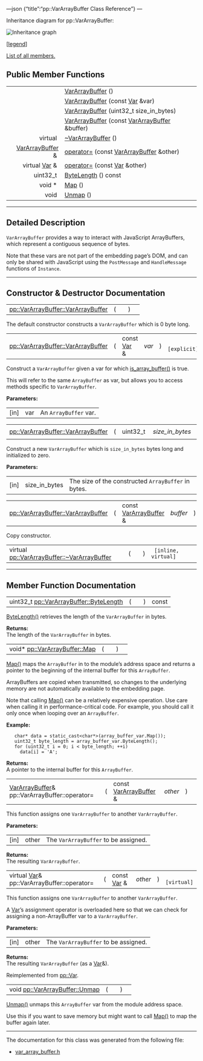 —json {“title”:“pp::VarArrayBuffer Class Reference”} —

Inheritance diagram for pp::VarArrayBuffer:

![Inheritance graph](/docs/native-client/pepper_beta/cpp/classpp_1_1_var_array_buffer__inherit__graph.png)

<span class="legend">\[[legend](/docs/native-client/pepper_beta/cpp/graph_legend/)\]</span>

[List of all members.](/docs/native-client/pepper_beta/cpp/classpp_1_1_var_array_buffer-members/)

Public Member Functions
-----------------------

<table><tbody><tr class="odd"><td style="text-align: right;"> </td><td><a href="/docs/native-client/pepper_beta/cpp/classpp_1_1_var_array_buffer#a3ce55ddf56dd4fe7bb37cf6cbf10a85a" class="el">VarArrayBuffer</a> ()</td></tr><tr class="even"><td style="text-align: right;"> </td><td><a href="/docs/native-client/pepper_beta/cpp/classpp_1_1_var_array_buffer#aa933ee36d23a31ae35acacbb10069a6b" class="el">VarArrayBuffer</a> (const <a href="/docs/native-client/pepper_beta/cpp/classpp_1_1_var/" class="el">Var</a> &amp;var)</td></tr><tr class="odd"><td style="text-align: right;"> </td><td><a href="/docs/native-client/pepper_beta/cpp/classpp_1_1_var_array_buffer#a7fd29347661fc1539dd474cc3f0e2a72" class="el">VarArrayBuffer</a> (uint32_t size_in_bytes)</td></tr><tr class="even"><td style="text-align: right;"> </td><td><a href="/docs/native-client/pepper_beta/cpp/classpp_1_1_var_array_buffer#a9b76b96c7b11a10aa4424c02b4a5511b" class="el">VarArrayBuffer</a> (const <a href="/docs/native-client/pepper_beta/cpp/classpp_1_1_var_array_buffer/" class="el">VarArrayBuffer</a> &amp;buffer)</td></tr><tr class="odd"><td style="text-align: right;">virtual </td><td><a href="/docs/native-client/pepper_beta/cpp/classpp_1_1_var_array_buffer#afc67644105914d333c2266c056c99190" class="el">~VarArrayBuffer</a> ()</td></tr><tr class="even"><td style="text-align: right;"><a href="/docs/native-client/pepper_beta/cpp/classpp_1_1_var_array_buffer/" class="el">VarArrayBuffer</a> &amp; </td><td><a href="/docs/native-client/pepper_beta/cpp/classpp_1_1_var_array_buffer#afe636bd8a6011c04dce0eaa84af7c1ee" class="el">operator=</a> (const <a href="/docs/native-client/pepper_beta/cpp/classpp_1_1_var_array_buffer/" class="el">VarArrayBuffer</a> &amp;other)</td></tr><tr class="odd"><td style="text-align: right;">virtual <a href="/docs/native-client/pepper_beta/cpp/classpp_1_1_var/" class="el">Var</a> &amp; </td><td><a href="/docs/native-client/pepper_beta/cpp/classpp_1_1_var_array_buffer#a9cbb8584d8edc5d03875de67dec4086c" class="el">operator=</a> (const <a href="/docs/native-client/pepper_beta/cpp/classpp_1_1_var/" class="el">Var</a> &amp;other)</td></tr><tr class="even"><td style="text-align: right;">uint32_t </td><td><a href="/docs/native-client/pepper_beta/cpp/classpp_1_1_var_array_buffer#aee1fdb39f8a1ebcd8a78fb5e996e0af2" class="el">ByteLength</a> () const</td></tr><tr class="odd"><td style="text-align: right;">void * </td><td><a href="/docs/native-client/pepper_beta/cpp/classpp_1_1_var_array_buffer#ab81d9579bcacf5eb927a9638092d2f3b" class="el">Map</a> ()</td></tr><tr class="even"><td style="text-align: right;">void </td><td><a href="/docs/native-client/pepper_beta/cpp/classpp_1_1_var_array_buffer#a271e6bb122f313a758b5fce1dc751687" class="el">Unmap</a> ()</td></tr></tbody></table>

------------------------------------------------------------------------

<span id="details" class="anchor" style="margin: 0;"></span>

Detailed Description
--------------------

`VarArrayBuffer` provides a way to interact with JavaScript ArrayBuffers, which represent a contiguous sequence of bytes.

Note that these vars are not part of the embedding page’s DOM, and can only be shared with JavaScript using the `PostMessage` and `HandleMessage` functions of `Instance`.

------------------------------------------------------------------------

Constructor & Destructor Documentation
--------------------------------------

<span id="a3ce55ddf56dd4fe7bb37cf6cbf10a85a" class="anchor" style="margin: 0;"></span>

<table><tbody><tr class="odd"><td><a href="/docs/native-client/pepper_beta/cpp/classpp_1_1_var_array_buffer#a3ce55ddf56dd4fe7bb37cf6cbf10a85a" class="el">pp::VarArrayBuffer::VarArrayBuffer</a></td><td>(</td><td></td><td>)</td><td></td></tr></tbody></table>

The default constructor constructs a `VarArrayBuffer` which is 0 byte long.

<span id="aa933ee36d23a31ae35acacbb10069a6b" class="anchor" style="margin: 0;"></span>

<table><tbody><tr class="odd"><td><a href="/docs/native-client/pepper_beta/cpp/classpp_1_1_var_array_buffer#a3ce55ddf56dd4fe7bb37cf6cbf10a85a" class="el">pp::VarArrayBuffer::VarArrayBuffer</a></td><td>(</td><td>const <a href="/docs/native-client/pepper_beta/cpp/classpp_1_1_var/" class="el">Var</a> &amp; </td><td><em>var</em></td><td>)</td><td><code> [explicit]</code></td></tr></tbody></table>

Construct a `VarArrayBuffer` given a var for which <a href="/docs/native-client/pepper_beta/cpp/classpp_1_1_var#ac0fd1d153203f8fe6c23b88618a5ef65" class="el" title="This function determines if this Var is an ArrayBuffer.">is_array_buffer()</a> is true.

This will refer to the same `ArrayBuffer` as var, but allows you to access methods specific to `VarArrayBuffer`.

**Parameters:**  

<table><tbody><tr class="odd"><td>[in]</td><td>var</td><td>An <code>ArrayBuffer</code> var.</td></tr></tbody></table>

<span id="a7fd29347661fc1539dd474cc3f0e2a72" class="anchor" style="margin: 0;"></span>

<table><tbody><tr class="odd"><td><a href="/docs/native-client/pepper_beta/cpp/classpp_1_1_var_array_buffer#a3ce55ddf56dd4fe7bb37cf6cbf10a85a" class="el">pp::VarArrayBuffer::VarArrayBuffer</a></td><td>(</td><td>uint32_t </td><td><em>size_in_bytes</em></td><td>)</td><td><code> [explicit]</code></td></tr></tbody></table>

Construct a new `VarArrayBuffer` which is `size_in_bytes` bytes long and initialized to zero.

**Parameters:**  

<table><tbody><tr class="odd"><td>[in]</td><td>size_in_bytes</td><td>The size of the constructed <code>ArrayBuffer</code> in bytes.</td></tr></tbody></table>

<span id="a9b76b96c7b11a10aa4424c02b4a5511b" class="anchor" style="margin: 0;"></span>

<table><tbody><tr class="odd"><td><a href="/docs/native-client/pepper_beta/cpp/classpp_1_1_var_array_buffer#a3ce55ddf56dd4fe7bb37cf6cbf10a85a" class="el">pp::VarArrayBuffer::VarArrayBuffer</a></td><td>(</td><td>const <a href="/docs/native-client/pepper_beta/cpp/classpp_1_1_var_array_buffer/" class="el">VarArrayBuffer</a> &amp; </td><td><em>buffer</em></td><td>)</td><td><code> [inline]</code></td></tr></tbody></table>

Copy constructor.

<span id="afc67644105914d333c2266c056c99190" class="anchor" style="margin: 0;"></span>

<table><tbody><tr class="odd"><td>virtual <a href="/docs/native-client/pepper_beta/cpp/classpp_1_1_var_array_buffer#afc67644105914d333c2266c056c99190" class="el">pp::VarArrayBuffer::~VarArrayBuffer</a></td><td>(</td><td></td><td>)</td><td><code> [inline, virtual]</code></td></tr></tbody></table>

------------------------------------------------------------------------

Member Function Documentation
-----------------------------

<span id="aee1fdb39f8a1ebcd8a78fb5e996e0af2" class="anchor" style="margin: 0;"></span>

<table><tbody><tr class="odd"><td>uint32_t <a href="/docs/native-client/pepper_beta/cpp/classpp_1_1_var_array_buffer#aee1fdb39f8a1ebcd8a78fb5e996e0af2" class="el">pp::VarArrayBuffer::ByteLength</a></td><td>(</td><td></td><td>)</td><td>const</td></tr></tbody></table>

<a href="/docs/native-client/pepper_beta/cpp/classpp_1_1_var_array_buffer#aee1fdb39f8a1ebcd8a78fb5e996e0af2" class="el" title="ByteLength() retrieves the length of the VarArrayBuffer in bytes.">ByteLength()</a> retrieves the length of the `VarArrayBuffer` in bytes.

**Returns:**  
The length of the `VarArrayBuffer` in bytes.

<span id="ab81d9579bcacf5eb927a9638092d2f3b" class="anchor" style="margin: 0;"></span>

<table><tbody><tr class="odd"><td>void* <a href="/docs/native-client/pepper_beta/cpp/classpp_1_1_var_array_buffer#ab81d9579bcacf5eb927a9638092d2f3b" class="el">pp::VarArrayBuffer::Map</a></td><td>(</td><td></td><td>)</td><td></td></tr></tbody></table>

<a href="/docs/native-client/pepper_beta/cpp/classpp_1_1_var_array_buffer#ab81d9579bcacf5eb927a9638092d2f3b" class="el" title="Map() maps the ArrayBuffer in to the module&#39;s address space and returns a pointer to the beginning of...">Map()</a> maps the `ArrayBuffer` in to the module’s address space and returns a pointer to the beginning of the internal buffer for this `ArrayBuffer`.

ArrayBuffers are copied when transmitted, so changes to the underlying memory are not automatically available to the embedding page.

Note that calling <a href="/docs/native-client/pepper_beta/cpp/classpp_1_1_var_array_buffer#ab81d9579bcacf5eb927a9638092d2f3b" class="el" title="Map() maps the ArrayBuffer in to the module&#39;s address space and returns a pointer to the beginning of...">Map()</a> can be a relatively expensive operation. Use care when calling it in performance-critical code. For example, you should call it only once when looping over an `ArrayBuffer`.

**Example:**

       char* data = static_cast<char*>(array_buffer_var.Map());
       uint32_t byte_length = array_buffer_var.ByteLength();
       for (uint32_t i = 0; i < byte_length; ++i)
         data[i] = 'A';

**Returns:**  
A pointer to the internal buffer for this `ArrayBuffer`.

<span id="afe636bd8a6011c04dce0eaa84af7c1ee" class="anchor" style="margin: 0;"></span>

<table><tbody><tr class="odd"><td><a href="/docs/native-client/pepper_beta/cpp/classpp_1_1_var_array_buffer/" class="el">VarArrayBuffer</a>&amp; pp::VarArrayBuffer::operator=</td><td>(</td><td>const <a href="/docs/native-client/pepper_beta/cpp/classpp_1_1_var_array_buffer/" class="el">VarArrayBuffer</a> &amp; </td><td><em>other</em></td><td>)</td><td></td></tr></tbody></table>

This function assigns one `VarArrayBuffer` to another `VarArrayBuffer`.

**Parameters:**  

<table><tbody><tr class="odd"><td>[in]</td><td>other</td><td>The <code>VarArrayBuffer</code> to be assigned.</td></tr></tbody></table>

**Returns:**  
The resulting `VarArrayBuffer`.

<span id="a9cbb8584d8edc5d03875de67dec4086c" class="anchor" style="margin: 0;"></span>

<table><tbody><tr class="odd"><td>virtual <a href="/docs/native-client/pepper_beta/cpp/classpp_1_1_var/" class="el">Var</a>&amp; pp::VarArrayBuffer::operator=</td><td>(</td><td>const <a href="/docs/native-client/pepper_beta/cpp/classpp_1_1_var/" class="el">Var</a> &amp; </td><td><em>other</em></td><td>)</td><td><code> [virtual]</code></td></tr></tbody></table>

This function assigns one `VarArrayBuffer` to another `VarArrayBuffer`.

A <a href="/docs/native-client/pepper_beta/cpp/classpp_1_1_var/" class="el" title="A generic type used for passing data types between the module and the page.">Var</a>’s assignment operator is overloaded here so that we can check for assigning a non-ArrayBuffer var to a `VarArrayBuffer`.

**Parameters:**  

<table><tbody><tr class="odd"><td>[in]</td><td>other</td><td>The <code>VarArrayBuffer</code> to be assigned.</td></tr></tbody></table>

**Returns:**  
The resulting `VarArrayBuffer` (as a <a href="/docs/native-client/pepper_beta/cpp/classpp_1_1_var/" class="el" title="A generic type used for passing data types between the module and the page.">Var</a>&).

Reimplemented from <a href="/docs/native-client/pepper_beta/cpp/classpp_1_1_var#a65601024610f1625c9945acb8725d7c4" class="el">pp::Var</a>.

<span id="a271e6bb122f313a758b5fce1dc751687" class="anchor" style="margin: 0;"></span>

<table><tbody><tr class="odd"><td>void <a href="/docs/native-client/pepper_beta/cpp/classpp_1_1_var_array_buffer#a271e6bb122f313a758b5fce1dc751687" class="el">pp::VarArrayBuffer::Unmap</a></td><td>(</td><td></td><td>)</td><td></td></tr></tbody></table>

<a href="/docs/native-client/pepper_beta/cpp/classpp_1_1_var_array_buffer#a271e6bb122f313a758b5fce1dc751687" class="el" title="Unmap() unmaps this ArrayBuffer var from the module address space.">Unmap()</a> unmaps this `ArrayBuffer` var from the module address space.

Use this if you want to save memory but might want to call <a href="/docs/native-client/pepper_beta/cpp/classpp_1_1_var_array_buffer#ab81d9579bcacf5eb927a9638092d2f3b" class="el" title="Map() maps the ArrayBuffer in to the module&#39;s address space and returns a pointer to the beginning of...">Map()</a> to map the buffer again later.

------------------------------------------------------------------------

The documentation for this class was generated from the following file:

-   <a href="/docs/native-client/pepper_beta/cpp/var__array__buffer_8h/" class="el">var_array_buffer.h</a>

